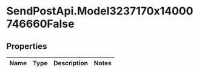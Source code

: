 # SendPostApi.Model3237170x14000746660False

## Properties
Name | Type | Description | Notes
------------ | ------------- | ------------- | -------------


